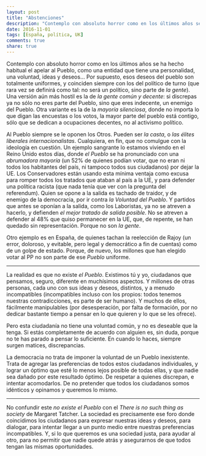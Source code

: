 ```yaml
---
layout: post
title: "Abstenciones"
description: "Contemplo con absoluto horror como en los últimos años se ha hecho habitual el apelar al Pueblo, como una entidad que tiene una personalidad, una voluntad, ideas y deseos... La realidad es que no existe el Pueblo. Existimos tú y yo, ciudadanos que pensamos, seguro, diferente en muchísimos aspectos. Y millones de otras personas, cada uno con sus ideas y deseos, distintos, y a menudo incompatibles."
date: 2016-11-01
tags: [España, política, UK]
comments: true
share: true
---
```


Contemplo con absoluto horror como en los últimos años se ha hecho habitual el apelar al Pueblo, como una entidad que tiene una personalidad, una voluntad, ideas y deseos... Por supuesto, esos deseos del pueblo son totalmente uniformes, y coinciden siempre con los del político de turno (que rara vez se definirá como tal: no será un político, sino parte de *la gente*). Una versión aún más hostil es la de *la gente común y decente*: si discrepas ya no sólo no eres parte del Pueblo, sino que eres indecente, un enemigo del Pueblo. Otra variante es la de la *mayoría silenciosa*, donde no importa lo que digan las encuestas o los votos, la mayor parte del pueblo está contigo, sólo que se dedican a ocupaciones decentes, no al activismo político.

Al Pueblo siempre se le oponen los Otros. Pueden ser *la casta*, o *las élites liberales internacionalistas*. Cualquiera, en fin, que no comulgue con la ideología en cuestión. Un ejemplo sangrante lo estamos viviendo en el Reino Unido estos días, donde *el Pueblo* se ha pronunciado con una *abrumadora mayoría* (un 52% de quienes podían votar, que no eran ni todos los habitantes del país, ni tampoco todos sus ciudadanos) por dejar la UE. Los Conservadores están usando esta mínima ventaja como excusa para romper todos los tratados que ataban al país a la UE, y para defender una política racista (que nada tenía que ver con la pregunta del referendum). Quien se opone a la salida es tachado de traidor, y de enemigo de la democracia, por ir contra *la Voluntad del Pueblo*. Y partidos que antes se oponían a la salida, como los Laboristas, ya no se atreven a hacerlo, y defienden *el mejor tratado de salida posible*. No se atreven a defender al 48% que quiso permanecer en la UE, que, de repente, se han quedado sin representación. Porque no son *la gente*.

Otro ejemplo es en España, de quienes tachan la reelección de Rajoy (un error, doloroso, y evitable, pero legal y democrático a fin de cuentas) como de un golpe de estado. Porque, de nuevo, los millones que han elegido votar al PP no son parte de ese *Pueblo* uniforme.

***

La realidad es que no existe *el Pueblo*. Existimos tú y yo, ciudadanos que pensamos, seguro, diferente en muchísimos aspectos. Y millones de otras personas, cada uno con sus ideas y deseos, distintos, y a menudo incompatibles (incompatibles incluso con los propios: todos tenemos nuestras contradicciones, es parte de ser humano). Y muchos de ellos, fácilmente manipulables (por desesperación, por falta de formación, por no dedicar bastante tiempo a pensar en lo que quieren y lo que se les ofrece).

Pero esta ciudadanía no tiene una voluntad común, y no es deseable que la tenga. Si estás completamente de acuerdo con alguien es, sin duda, porque no te has parado a pensar lo suficiente. En cuando lo haces, siempre surgen matices, discrepancias.

La democracia no trata de imponer la voluntad de un Pueblo inexistente. Trata de agregar las preferencias de todos estos ciudadanos individuales, y lograr un óptimo que esté lo menos lejos posible de todas ellas, y que nadie sea dañado por este resultado óptimo. De respetar a quienes discrepan, e intentar acomodarlos. De no pretender que todos los ciudadanos somos idénticos y opinamos y queremos lo mismo.

***

No confundir este *no existe el Pueblo* con el *There is no such thing as society* de Margaret Tatcher. La sociedad es precisamente ese foro donde coincidimos los ciudadanos para expresar nuestras ideas y deseos, para dialogar, para intentar llegar a un punto medio entre nuestras preferencias incompatibles. Y, si lo que queremos es una sociedad justa, para ayudar al otro, para no permitir que nadie quede atrás y asegurarnos de que todos tengan las mismas oportunidades. 

